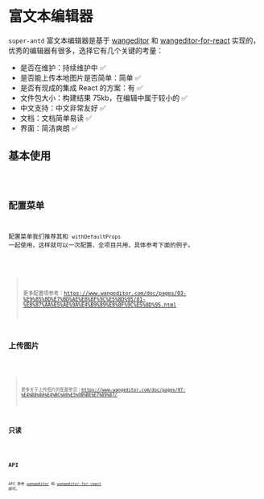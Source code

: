 # 富文本编辑器

`super-antd` 富文本编辑器是基于 [wangeditor](https://www.wangeditor.com/) 和 [wangeditor-for-react](https://github.com/dongggcom/wangeditor-for-react) 实现的，优秀的编辑器有很多，选择它有几个关键的考量：

- 是否在维护：持续维护中 ✅
- 是否能上传本地图片是否简单：简单 ✅
- 是否有现成的集成 React 的方案：有 ✅
- 文件包大小：构建结果 75kb，在编辑中属于较小的 ✅
- 中文支持：中文非常友好 ✅
- 文档：文档简单易读 ✅
- 界面：简洁爽朗 ✅

## 基本使用

<code src="./__demos__/editor/base.tsx" />

## 配置菜单

配置菜单我们推荐其和 `withDefaultProps` 一起使用，这样就可以一次配置，全项目共用，具体参考下面的例子。

<code src="./__demos__/editor/menu.tsx" />

> 更多配置项参考：https://www.wangeditor.com/doc/pages/03-%E9%85%8D%E7%BD%AE%E8%8F%9C%E5%8D%95/01-%E8%87%AA%E5%AE%9A%E4%B9%89%E8%8F%9C%E5%8D%95.html

## 上传图片

<code src="./__demos__/editor/upload.tsx" />

> 更多关于上传图片的配置参见：https://www.wangeditor.com/doc/pages/07-%E4%B8%8A%E4%BC%A0%E5%9B%BE%E7%89%87/

## 只读

<code src="./__demos__/editor/readonly.tsx" />

## API

API 参考 [wangeditor](https://www.wangeditor.com/) 和 [wangeditor-for-react](https://github.com/dongggcom/wangeditor-for-react) 即可。
